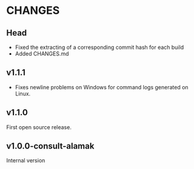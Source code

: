 CHANGES
================================================================================

Head
--------------------------------------------------------------------------------
 - Fixed the extracting of a corresponding commit hash for each build
 - Added CHANGES.md

v1.1.1
--------------------------------------------------------------------------------
 - Fixes newline problems on Windows for command logs generated on Linux.

v1.1.0
--------------------------------------------------------------------------------
First open source release.

v1.0.0-consult-alamak
--------------------------------------------------------------------------------
Internal version
